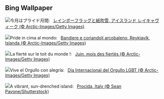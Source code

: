 ## Bing Wallpaper
![](https://www.bing.com/th?id=OHR.PrideIceland_JA-JP5294310322_UHD.jpg&w=1000)今月はプライド月間:&nbsp;&ensp;[レインボーフラッグと紙吹雪, アイスランド レイキャヴィーク (© Arctic-Images/Getty Images)](https://www.bing.com/th?id=OHR.PrideIceland_JA-JP5294310322_UHD.jpg)
<br><br/>
![](https://www.bing.com/th?id=OHR.PrideIceland_IT-IT6514016290_UHD.jpg&w=1000)Pride in cima al mondo:&nbsp;&ensp;[Bandiere e coriandoli arcobaleno, Reykjavík, Islanda (© Arctic-Images/Getty Images)](https://www.bing.com/th?id=OHR.PrideIceland_IT-IT6514016290_UHD.jpg)
<br><br/>
![](https://www.bing.com/th?id=OHR.PrideIceland_FR-FR0295897543_UHD.jpg&w=1000)La fierté sur le toit du monde !:&nbsp;&ensp;[Juin, mois des fiertés (© Arctic-Images/Getty Images)](https://www.bing.com/th?id=OHR.PrideIceland_FR-FR0295897543_UHD.jpg)
<br><br/>
![](https://www.bing.com/th?id=OHR.PrideIceland_ES-ES3682548218_UHD.jpg&w=1000)Vive el Orgullo con alegría:&nbsp;&ensp;[Día Internacional del Orgullo LGBT (© Arctic-Images/Getty Images)](https://www.bing.com/th?id=OHR.PrideIceland_ES-ES3682548218_UHD.jpg)
<br><br/>
![](https://www.bing.com/th?id=OHR.ProcidaItaly_EN-GB9713968263_UHD.jpg&w=1000)A vibrant, sun-drenched island:&nbsp;&ensp;[Procida, Italy (© Sean Pavone/Shutterstock)](https://www.bing.com/th?id=OHR.ProcidaItaly_EN-GB9713968263_UHD.jpg)
<br><br/>
